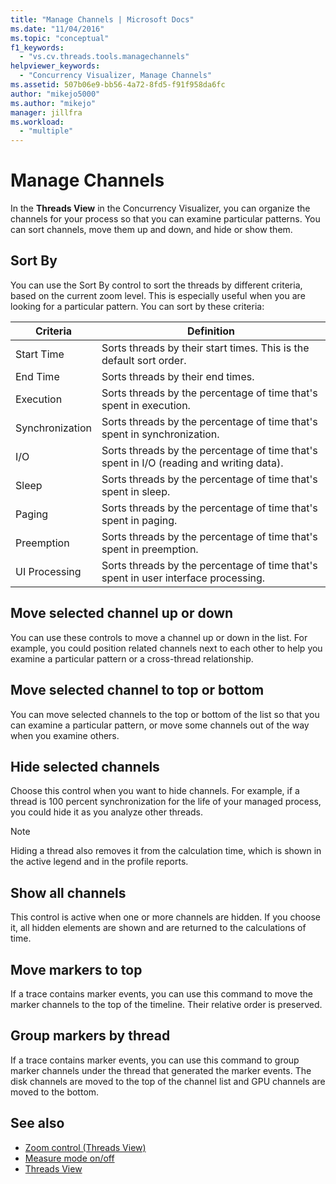 ```yaml
---
title: "Manage Channels | Microsoft Docs"
ms.date: "11/04/2016"
ms.topic: "conceptual"
f1_keywords:
  - "vs.cv.threads.tools.managechannels"
helpviewer_keywords:
  - "Concurrency Visualizer, Manage Channels"
ms.assetid: 507b06e9-bb56-4a72-8fd5-f91f958da6fc
author: "mikejo5000"
ms.author: "mikejo"
manager: jillfra
ms.workload:
  - "multiple"
---
```

# Manage Channels
In the **Threads View** in the Concurrency Visualizer, you can organize the channels for your process so that you can examine particular patterns. You can sort channels, move them up and down, and hide or show them.

## Sort By
 You can use the Sort By control to sort the threads by different criteria, based on the current zoom level. This is especially useful when you are looking for a particular pattern. You can sort by these criteria:

|Criteria|Definition|
|--------------|----------------|
|Start Time|Sorts threads by their start times. This is the default sort order.|
|End Time|Sorts threads by their end times.|
|Execution|Sorts threads by the percentage of time that's spent in execution.|
|Synchronization|Sorts threads by the percentage of time that's spent in synchronization.|
|I/O|Sorts threads by the percentage of time that's spent in I/O (reading and writing data).|
|Sleep|Sorts threads by the percentage of time that's spent in sleep.|
|Paging|Sorts threads by the percentage of time that's spent in paging.|
|Preemption|Sorts threads by the percentage of time that's spent in preemption.|
|UI Processing|Sorts threads by the percentage of time that's spent in user interface processing.|

## Move selected channel up or down
 You can use these controls to move a channel up or down in the list. For example, you could position related channels next to each other to help you examine a particular pattern or a cross-thread relationship.

## Move selected channel to top or bottom
 You can move selected channels to the top or bottom of the list so that you can examine a particular pattern, or move some channels out of the way when you examine others.

## Hide selected channels
 Choose this control when you want to hide channels. For example, if a thread is 100 percent synchronization for the life of your managed process, you could hide it as you analyze other threads.

> [!NOTE]
>  Hiding a thread also removes it from the calculation time, which is shown in the active legend and in the profile reports.

## Show all channels
 This control is active when one or more channels are hidden. If you choose it, all hidden elements are shown and are returned to the calculations of time.

## Move markers to top
 If a trace contains marker events, you can use this command to move the marker channels to the top of the timeline. Their relative order is preserved.

## Group markers by thread
 If a trace contains marker events, you can use this command to group marker channels under the thread that generated the marker events.  The disk channels are moved to the top of the channel list and GPU channels are moved to the bottom.

## See also
- [Zoom control (Threads View)](../profiling/zoom-control-threads-view.md)
- [Measure mode on/off](../profiling/measure-mode-on-off.md)
- [Threads View](../profiling/threads-view-parallel-performance.md)